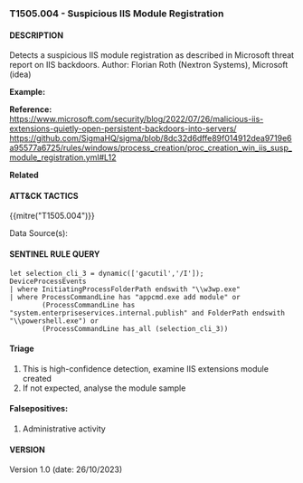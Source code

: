 ### T1505.004 - Suspicious IIS Module Registration

####  DESCRIPTION  
Detects a suspicious IIS module registration as described in Microsoft threat report on IIS backdoors.
Author: Florian Roth (Nextron Systems), Microsoft (idea)

**Example:**  


**Reference:**  
https://www.microsoft.com/security/blog/2022/07/26/malicious-iis-extensions-quietly-open-persistent-backdoors-into-servers/
https://github.com/SigmaHQ/sigma/blob/8dc32d6dffe89f014912dea9719e6a95577a6725/rules/windows/process_creation/proc_creation_win_iis_susp_module_registration.yml#L12

**Related**  

####  ATT&CK TACTICS<br>
{{mitre("T1505.004")}}

Data Source(s): 

#### SENTINEL RULE QUERY<br>

~~~
let selection_cli_3 = dynamic(['gacutil','/I']);
DeviceProcessEvents
| where InitiatingProcessFolderPath endswith "\\w3wp.exe"
| where ProcessCommandLine has "appcmd.exe add module" or
        (ProcessCommandLine has "system.enterpriseservices.internal.publish" and FolderPath endswith "\\powershell.exe") or
        (ProcessCommandLine has_all (selection_cli_3))
~~~

#### Triage
1. This is high-confidence detection, examine IIS extensions module created
2. If not expected, analyse the module sample


####    Falsepositives:
1. Administrative activity

#### VERSION
Version 1.0 (date: 26/10/2023)